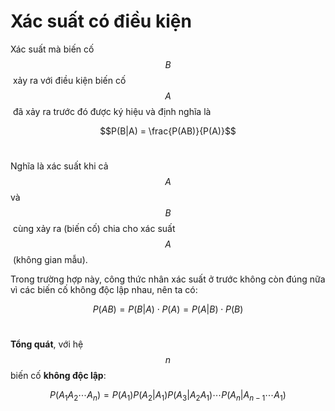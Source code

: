 # Xác suất có điều kiện

Xác suất mà biến cố $$B$$​ xảy ra với điều kiện biến cố $$A$$​ đã xảy ra trước đó được ký hiệu và định nghĩa là

$$P(B|A) = \frac{P(AB)}{P(A)}$$​

Nghĩa là xác suất khi cả $$A$$​ và $$B$$​ cùng xảy ra (biến cố) chia cho xác suất $$A$$​ (không gian mẫu).

Trong trường hợp này, công thức nhân xác suất ở trước không còn đúng nữa vì các biến cố không độc lập nhau, nên ta có:

$$P(AB) = P(B|A)\cdot P(A) = P(A|B) \cdot P(B)$$​

**Tổng quát**, với hệ $$n$$ biến cố **không độc lập**:

$$P(A_1 A_2 \cdots A_n) = P(A_1) P(A_2 | A_1) P(A_3 | A_2 A_1) \cdots P(A_n | A_{n-1} \cdots A_1)$$​
